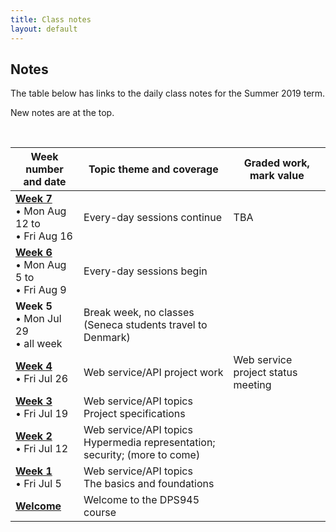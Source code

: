 ```yaml
---
title: Class notes
layout: default
---
```


## Notes

The table below has links to the daily class notes for the Summer 2019 term.  

New notes are at the top.

<br>

Week number<br>and date | Topic theme and coverage | Graded work, mark value
--- | --- | ---
**[Week 7](week07)**<br>&bull; Mon Aug 12 to<br>&bull; Fri Aug 16 | Every-day sessions continue | TBA 
**[Week 6](week06)**<br>&bull; Mon Aug 5 to<br>&bull; Fri Aug 9 | Every-day sessions begin | 
**Week 5**<br>&bull; Mon Jul 29<br>&bull; all week | Break week, no classes<br>(Seneca students travel to Denmark) | 
**[Week 4](week04)**<br>&bull; Fri Jul 26<br> | Web service/API project work | Web service project status meeting
**[Week 3](week03)**<br>&bull; Fri Jul 19<br> | Web service/API topics<br>Project specifications | 
**[Week 2](week02)**<br>&bull; Fri Jul 12<br> | Web service/API topics<br>Hypermedia representation; security; (more to come) |
**[Week 1](week01)**<br>&bull; Fri Jul 5<br> | Web service/API topics<br>The basics and foundations |
**[Welcome](welcome)** | Welcome to the DPS945 course |

<br>
